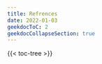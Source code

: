 ```yaml
---
title: Refrences
date: 2022-01-03
geekdocToC: 2
geekdocCollapseSection: true
---
```

{{< toc-tree >}}